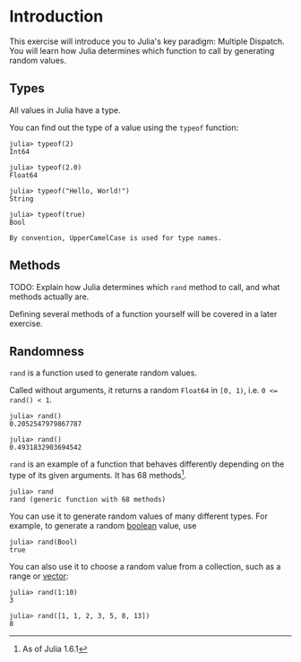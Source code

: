 # Introduction

This exercise will introduce you to Julia's key paradigm: Multiple Dispatch.
You will learn how Julia determines which function to call by generating random values.

## Types

All values in Julia have a type.

You can find out the type of a value using the `typeof` function:

```julia-repl
julia> typeof(2)
Int64

julia> typeof(2.0)
Float64

julia> typeof("Hello, World!")
String

julia> typeof(true)
Bool
```

<!-- TODO Explain somewhere that expressions have values and therefore types.
julia> typeof(2 + 2 == 4)
Bool
-->

~~~~exercism/note
By convention, UpperCamelCase is used for type names.
~~~~

## Methods

TODO: Explain how Julia determines which `rand` method to call, and what methods actually are.

Defining several methods of a function yourself will be covered in a later exercise.

## Randomness

`rand` is a function used to generate random values.

Called without arguments, it returns a random `Float64` in `[0, 1)`, i.e. `0 <= rand() < 1`.

```julia-repl
julia> rand()
0.2052547979867787

julia> rand()
0.4931832903694542
```

`rand` is an example of a function that behaves differently depending on the type of its given arguments.
It has 68 methods[^1].

```julia-repl
julia> rand
rand (generic function with 68 methods)
```

You can use it to generate random values of many different types.
For example, to generate a random [boolean](/tracks/julia/concepts/booleans) value, use

```julia-repl
julia> rand(Bool)
true
```

You can also use it to choose a random value from a collection, such as a range or [vector](/tracks/julia/concepts/vectors):

```julia-repl
julia> rand(1:10)
3

julia> rand([1, 1, 2, 3, 5, 8, 13])
8
```

[^1]: As of Julia 1.6.1
